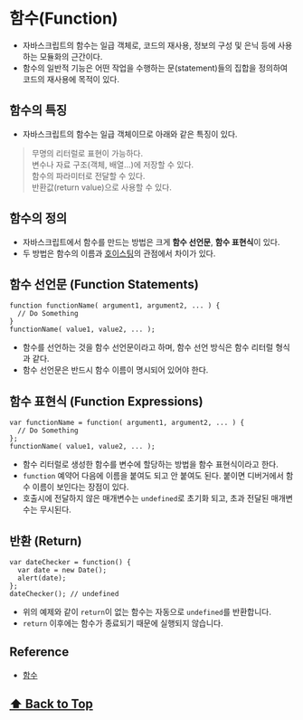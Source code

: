 # 함수(Function)

* 자바스크립트의 함수는 일급 객체로, 코드의 재사용, 정보의 구성 및 은닉 등에 사용하는 모듈화의 근간이다.
* 함수의 일반적 기능은 어떤 작업을 수행하는 문(statement)들의 집합을 정의하여 코드의 재사용에 목적이 있다. 


## 함수의 특징

* 자바스크립트의 함수는 일급 객체이므로 아래와 같은 특징이 있다.

> 무명의 리터럴로 표현이 가능하다.  
변수나 자료 구조(객체, 배열…)에 저장할 수 있다.  
함수의 파라미터로 전달할 수 있다.  
반환값(return value)으로 사용할 수 있다.

## 함수의 정의

* 자바스크립트에서 함수를 만드는 방법은 크게 **함수 선언문**, **함수 표현식**이 있다.  
* 두 방법은 함수의 이름과 [호이스팅](javascript/js_hoisting/README.md)의 관점에서 차이가 있다.  



## 함수 선언문 (Function Statements)

```javacript
function functionName( argument1, argument2, ... ) {
  // Do Something
}
functionName( value1, value2, ... );
```
* 함수를 선언하는 것을 함수 선언문이라고 하며, 함수 선언 방식은 함수 리터럴 형식과 같다.  
* 함수 선언문은 반드시 함수 이름이 명시되어 있어야 한다.



## 함수 표현식 (Function Expressions)


```javacript
var functionName = function( argument1, argument2, ... ) {
  // Do Something
};
functionName( value1, value2, ... );
```
* 함수 리터럴로 생성한 함수를 변수에 할당하는 방법을 함수 표현식이라고 한다. 
* `function` 예약어 다음에 이름을 붙여도 되고 안 붙여도 된다. 붙이면 디버거에서 함수 이름이 보인다는 장점이 있다.  
* 호출시에 전달하지 않은 매개변수는 `undefined`로 초기화 되고, 초과 전달된 매개변수는 무시된다.


## 반환 (Return)


```javacript
var dateChecker = function() {
  var date = new Date();
  alert(date);
};
dateChecker(); // undefined
```

* 위의 예제와 같이 `return`이 없는 함수는 자동으로 `undefined`를 반환합니다.  
* `return` 이후에는 함수가 종료되기 때문에 실행되지 않습니다. 



## Reference

- [함수](https://www.zerocho.com/category/JavaScript/post/572dcbbd2115c895b0f248fd)




 **[⬆  Back to Top](#함수function)**
---
